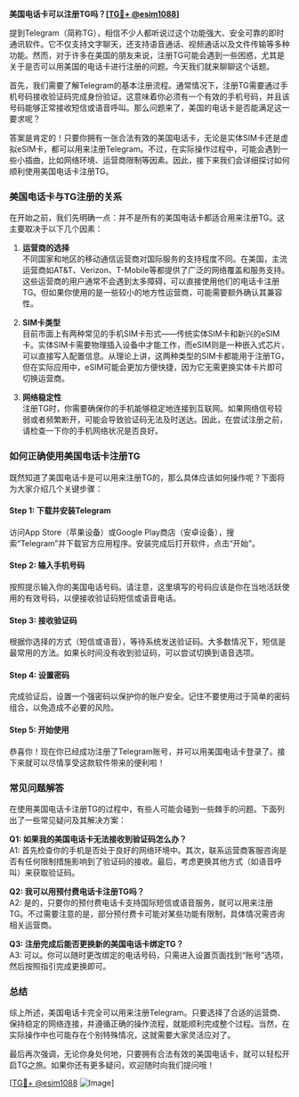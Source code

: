 **美国电话卡可以注册TG吗？[[TG💪+ @esim1088](https://t.me/s/esim1088)]**

提到Telegram（简称TG），相信不少人都听说过这个功能强大、安全可靠的即时通讯软件。它不仅支持文字聊天，还支持语音通话、视频通话以及文件传输等多种功能。然而，对于许多在美国的朋友来说，注册TG可能会遇到一些困惑，尤其是关于是否可以用美国的电话卡进行注册的问题。今天我们就来聊聊这个话题。

首先，我们需要了解Telegram的基本注册流程。通常情况下，注册TG需要通过手机号码接收验证码完成身份验证。这意味着你必须有一个有效的手机号码，并且该号码能够正常接收短信或语音呼叫。那么问题来了，美国的电话卡是否能满足这一要求呢？

答案是肯定的！只要你拥有一张合法有效的美国电话卡，无论是实体SIM卡还是虚拟eSIM卡，都可以用来注册Telegram。不过，在实际操作过程中，可能会遇到一些小插曲，比如网络环境、运营商限制等因素。因此，接下来我们会详细探讨如何顺利使用美国电话卡注册TG。

### 美国电话卡与TG注册的关系

在开始之前，我们先明确一点：并不是所有的美国电话卡都适合用来注册TG。这主要取决于以下几个因素：

1. **运营商的选择**  
   不同国家和地区的移动通信运营商对国际服务的支持程度不同。在美国，主流运营商如AT&T、Verizon、T-Mobile等都提供了广泛的网络覆盖和服务支持。这些运营商的用户通常不会遇到太多障碍，可以直接使用他们的电话卡注册TG。但如果你使用的是一些较小的地方性运营商，可能需要额外确认其兼容性。

2. **SIM卡类型**  
   目前市面上有两种常见的手机SIM卡形式——传统实体SIM卡和新兴的eSIM卡。实体SIM卡需要物理插入设备中才能工作，而eSIM则是一种嵌入式芯片，可以直接写入配置信息。从理论上讲，这两种类型的SIM卡都能用于注册TG，但在实际应用中，eSIM可能会更加方便快捷，因为它无需更换实体卡片即可切换运营商。

3. **网络稳定性**  
   注册TG时，你需要确保你的手机能够稳定地连接到互联网。如果网络信号较弱或者频繁断开，可能会导致验证码无法及时送达。因此，在尝试注册之前，请检查一下你的手机网络状况是否良好。

### 如何正确使用美国电话卡注册TG

既然知道了美国电话卡是可以用来注册TG的，那么具体应该如何操作呢？下面将为大家介绍几个关键步骤：

#### Step 1: 下载并安装Telegram
访问App Store（苹果设备）或Google Play商店（安卓设备），搜索“Telegram”并下载官方应用程序。安装完成后打开软件，点击“开始”。

#### Step 2: 输入手机号码
按照提示输入你的美国电话号码。请注意，这里填写的号码应该是你在当地活跃使用的有效号码，以便接收验证码短信或语音电话。

#### Step 3: 接收验证码
根据你选择的方式（短信或语音），等待系统发送验证码。大多数情况下，短信是最常用的方法。如果长时间没有收到验证码，可以尝试切换到语音选项。

#### Step 4: 设置密码
完成验证后，设置一个强密码以保护你的账户安全。记住不要使用过于简单的密码组合，以免造成不必要的风险。

#### Step 5: 开始使用
恭喜你！现在你已经成功注册了Telegram账号，并可以用美国电话卡登录了。接下来就可以尽情享受这款软件带来的便利啦！

### 常见问题解答

在使用美国电话卡注册TG的过程中，有些人可能会碰到一些棘手的问题。下面列出了一些常见疑问及其解决方案：

**Q1: 如果我的美国电话卡无法接收到验证码怎么办？**  
A1: 首先检查你的手机是否处于良好的网络环境中。其次，联系运营商客服咨询是否有任何限制措施影响到了验证码的接收。最后，考虑更换其他方式（如语音呼叫）来获取验证码。

**Q2: 我可以用预付费电话卡注册TG吗？**  
A2: 是的，只要你的预付费电话卡支持国际短信或语音服务，就可以用来注册TG。不过需要注意的是，部分预付费卡可能对某些功能有限制，具体情况需咨询相关运营商。

**Q3: 注册完成后能否更换新的美国电话卡绑定TG？**  
A3: 可以。你可以随时更改绑定的电话号码，只需进入设置页面找到“账号”选项，然后按照指引完成更换即可。

### 总结

综上所述，美国电话卡完全可以用来注册Telegram。只要选择了合适的运营商、保持稳定的网络连接，并遵循正确的操作流程，就能顺利完成整个过程。当然，在实际操作中也可能存在个别特殊情况，这就需要大家灵活应对了。

最后再次强调，无论你身处何地，只要拥有合法有效的美国电话卡，就可以轻松开启TG之旅。如果你还有更多疑问，欢迎随时向我们提问哦！

[[TG💪+ @esim1088](https://t.me/s/esim1088) ![Image](https://i.postimg.cc/4NQfJmqS/Snipaste-2025-05-13-00-14-12.png)]